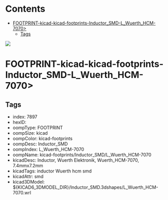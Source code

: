 



Contents
========

* [FOOTPRINT-kicad-kicad-footprints-Inductor_SMD-L_Wuerth_HCM-7070>](#footprint-kicad-kicad-footprints-inductor_smd-l_wuerth_hcm-7070)
	* [Tags](#tags)
  
![][im]
# FOOTPRINT-kicad-kicad-footprints-Inductor_SMD-L_Wuerth_HCM-7070>

## Tags

- index: 7897
- hexID: 
- oompType: FOOTPRINT
- oompSize: kicad
- oompColor: kicad-footprints
- oompDesc: Inductor_SMD
- oompIndex: L_Wuerth_HCM-7070
- oompName: kicad-footprints/Inductor_SMD/L_Wuerth_HCM-7070
- kicadDesc: Inductor, Wuerth Elektronik, Wuerth_HCM-7070, 7.4mmx7.2mm
- kicadTags: inductor Wuerth hcm smd
- kicadAttr: smd
- kicad3DModel: ${KICAD6_3DMODEL_DIR}/Inductor_SMD.3dshapes/L_Wuerth_HCM-7070.wrl



[im]: image.png
